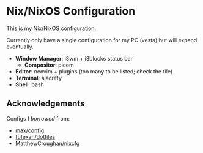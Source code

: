 # Nix/NixOS Configuration

This is my Nix/NixOS configuration.

Currently only have a single configuration for my PC (vesta) but will expand eventually.

- **Window Manager**: i3wm + i3blocks status bar
    - **Compositor**: picom
- **Editor**: neovim + plugins (too many to be listed; check the file)
- **Terminal**: alacritty
- **Shell**: bash

## Acknowledgements

Configs I *borrowed* from:

- [max/config](https://git.privatevoid.net/max/config)
- [fufexan/dotfiles](https://github.com/fufexan/dotfiles)
- [MatthewCroughan/nixcfg](https://github.com/MatthewCroughan/nixcfg)
